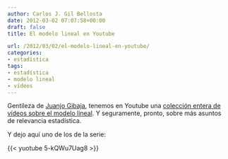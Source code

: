 ```yaml
---
author: Carlos J. Gil Bellosta
date: 2012-03-02 07:07:58+00:00
draft: false
title: El modelo lineal en Youtube

url: /2012/03/02/el-modelo-lineal-en-youtube/
categories:
- estadística
tags:
- estadística
- modelo lineal
- vídeos
---
```


Gentileza de [Juanjo Gibaja](http://www.jjgibaja.net/), tenemos en Youtube una [colección entera de vídeos sobre el modelo lineal](http://www.youtube.com/user/jjgibaja). Y seguramente, pronto, sobre más asuntos de relevancia estadística.

Y dejo aquí uno de los de la serie:

{{< yuotube 5-kQWu7Uag8 >}}

